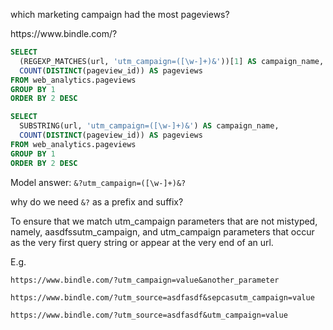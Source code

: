 which marketing campaign had the most pageviews?

https\:\/\/www\.bindle\.com\/\?

```sql
SELECT 
  (REGEXP_MATCHES(url, 'utm_campaign=([\w-]+)&'))[1] AS campaign_name,
  COUNT(DISTINCT(pageview_id)) AS pageviews
FROM web_analytics.pageviews
GROUP BY 1
ORDER BY 2 DESC
```

```sql
SELECT 
  SUBSTRING(url, 'utm_campaign=([\w-]+)&') AS campaign_name,
  COUNT(DISTINCT(pageview_id)) AS pageviews
FROM web_analytics.pageviews
GROUP BY 1
ORDER BY 2 DESC
```

Model answer:
`&?utm_campaign=([\w-]+)&?`

why do we need `&?` as a prefix and suffix?

To ensure that we match utm_campaign parameters that are not mistyped, namely, aasdfssutm_campaign, and utm_campaign parameters that occur as the very first query string or appear at the very end of an url.

E.g.

`https://www.bindle.com/?utm_campaign=value&another_parameter`

`https://www.bindle.com/?utm_source=asdfasdf&sepcasutm_campaign=value`

`https://www.bindle.com/?utm_source=asdfasdf&utm_campaign=value`



